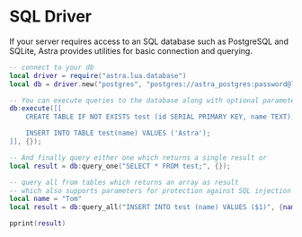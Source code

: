 # SQL Driver

If your server requires access to an SQL database such as PostgreSQL and SQLite, Astra provides utilities for basic connection and querying.

```lua
-- connect to your db
local driver = require("astra.lua.database")
local db = driver.new("postgres", "postgres://astra_postgres:password@localhost/astr_database")

-- You can execute queries to the database along with optional parameters
db:execute([[
    CREATE TABLE IF NOT EXISTS test (id SERIAL PRIMARY KEY, name TEXT);

    INSERT INTO TABLE test(name) VALUES ('Astra');
]], {});

-- And finally query either one which returns a single result or
local result = db:query_one("SELECT * FROM test;", {});

-- query all from tables which returns an array as result
-- which also supports parameters for protection against SQL injection attacks
local name = "Tom"
local result = db:query_all("INSERT INTO test (name) VALUES ($1)", {name});

pprint(result)
```
